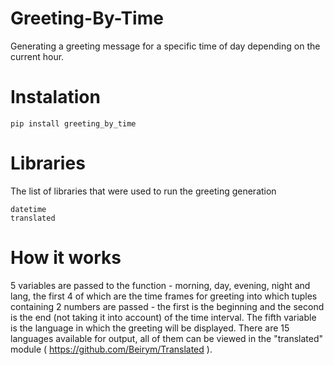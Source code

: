 # Greeting-By-Time
Generating a greeting message for a specific time of day depending on the current hour.

# Instalation

    pip install greeting_by_time

# Libraries

The list of libraries that were used to run the greeting generation

    datetime
    translated
    
# How it works

5 variables are passed to the function - morning, day, evening, night and lang, the first 4 of which are the time frames for greeting into which tuples containing 2 numbers are passed - the first is the beginning and the second is the end (not taking it into account) of the time interval. The fifth variable is the language in which the greeting will be displayed. There are 15 languages available for output, all of them can be viewed in the "translated" module ( https://github.com/Beirym/Translated ).
    
    

